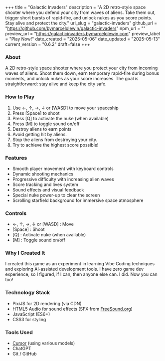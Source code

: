 +++
title = "Galactic Invaders"
description = "A 2D retro-style space shooter where you defend your city from waves of aliens. Take them out, trigger short bursts of rapid-fire, and unlock nukes as you score points. Stay alive and protect the city."
url_slug = "galactic-invaders"
github_url = "https://github.com/bymarcelolewin/galactic-invaders"
npm_url = ""
preview_url = "https://galacticinvaders.bymarcelolewin.com"
preview_label = "Play Now!"
date_created = "2025-05-06"
date_updated = "2025-05-13"
current_version = "0.6.2"
draft=false
+++

### About
A 2D retro-style space shooter where you protect your city from incoming waves of aliens. Shoot them down, earn temporary rapid-fire during bonus moments, and unlock nukes as your score increases. The goal is straightforward: stay alive and keep the city safe.

### How to Play
1. Use ←, ↑, →, ↓ or [WASD] to move your spaceship
2. Press \[Space] to shoot
3. Press \[Q] to activate the nuke (when available)
4. Press \[M] to toggle sound on/off
5. Destroy aliens to earn points
6. Avoid getting hit by aliens.
7. Stop the aliens from destroying your city.
8. Try to achieve the highest score possible!

### Features
- Smooth player movement with keyboard controls
- Dynamic shooting mechanics
- Progressive difficulty with increasing alien waves
- Score tracking and lives system
- Sound effects and visual feedback
- Special nuke power-up to clear the screen
- Scrolling starfield background for immersive space atmosphere

### Controls
- ←, ↑, →, ↓ or \[WASD] : Move
- \[Space] : Shoot
- \[Q] : Activate nuke (when available)
- \[M] : Toggle sound on/off

### Why I Created It
I created this game as an experiment in learning Vibe Coding techniques and exploring AI-assisted development tools. I have zero game dev experience, so I figured, if I can, then anyone else can.  I did.  Now you can too!


### Technology Stack
- PixiJS for 2D rendering (via CDN)
- HTML5 Audio for sound effects (SFX from [FreeSound.org](https://www.freesound.org))
- JavaScript (ES6+)
- CSS3 for styling

### Tools Used
- [Cursor](https://www.cursor.com/) (using various models)
- ChatGPT
- Git / GitHub